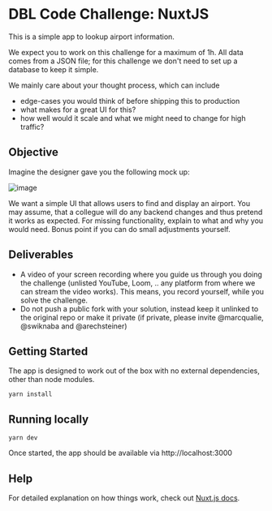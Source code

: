 # DBL Code Challenge: NuxtJS

This is a simple app to lookup airport information.

We expect you to work on this challenge for a maximum of 1h.
All data comes from a JSON file; for this challenge we don't need to set up a database to keep it simple.

We mainly care about your thought process, which can include
* edge-cases you would think of before shipping this to production
* what makes for a great UI for this?
* how well would it scale and what we might need to change for high traffic?


## Objective

Imagine the designer gave you the following mock up:

![image](https://user-images.githubusercontent.com/20702503/147386690-2806ba6f-a390-4072-a2e8-185781bd71dc.png)


We want a simple UI that allows users to find and display an airport.
You may assume, that a collegue will do any backend changes and thus pretend it works as expected.
For missing functionality, explain to what and why you would need. Bonus point if you can do small adjustments yourself.


## Deliverables
* A video of your screen recording where you guide us through you doing the challenge (unlisted YouTube, Loom, .. any platform from where we can stream the video works). This means, you record yourself, while you solve the challenge.
* Do not push a public fork with your solution, instead keep it unlinked to the original repo or make it private (if private, please invite @marcqualie, @swiknaba and @arechsteiner)


## Getting Started

The app is designed to work out of the box with no external dependencies, other than node modules.

```shell
yarn install
```



## Running locally

```shell
yarn dev
```

Once started, the app should be available via http://localhost:3000



## Help

For detailed explanation on how things work, check out [Nuxt.js docs](https://nuxtjs.org).
